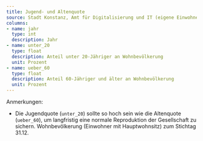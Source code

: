 ```yaml
---
title: Jugend- und Altenquote
source: Stadt Konstanz, Amt für Digitalisierung und IT (eigene Einwohnerfortschreibung)
columns:
- name: jahr
  type: int
  description: Jahr
- name: unter_20
  type: float
  description: Anteil unter 20-Jähriger an Wohnbevölkerung
  unit: Prozent
- name: ueber_60
  type: float
  description: Anteil 60-Jähriger und älter an Wohnbevölkerung
  unit: Prozent
---
```

Anmerkungen:

- Die Jugendquote (`unter_20`) sollte so hoch sein wie die Altenquote (`ueber_60`), um langfristig eine normale Reproduktion der Gesellschaft zu sichern.
Wohnbevölkerung (Einwohner mit Hauptwohnsitz) zum Stichtag 31.12.
